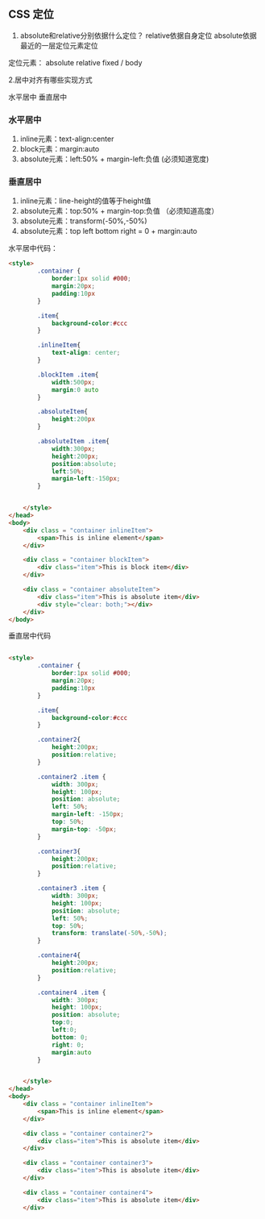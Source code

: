## CSS 定位

1. absolute和relative分别依据什么定位？
relative依据自身定位
absolute依据最近的一层定位元素定位


定位元素： absolute relative fixed / body


2.居中对齐有哪些实现方式

水平居中 垂直居中


### 水平居中

1. inline元素：text-align:center
2. block元素：margin:auto
3. absolute元素：left:50% + margin-left:负值  (必须知道宽度)



### 垂直居中
 
1. inline元素：line-height的值等于height值
2. absolute元素：top:50% + margin-top:负值 （必须知道高度）
3. absolute元素：transform(-50%,-50%)
4. absolute元素：top left bottom right = 0 + margin:auto



水平居中代码：

```html
<style>
        .container {
            border:1px solid #000;
            margin:20px;
            padding:10px
        }

        .item{
            background-color:#ccc
        }

        .inlineItem{
            text-align: center;
        }

        .blockItem .item{
            width:500px;
            margin:0 auto
        }

        .absoluteItem{
            height:200px
        }

        .absoluteItem .item{
            width:300px;
            height:200px;
            position:absolute;
            left:50%;
            margin-left:-150px;
        }


    </style>
</head>
<body>
    <div class = "container inlineItem">
        <span>This is inline element</span>
    </div>

    <div class = "container blockItem">
        <div class="item">This is block item</div>
    </div>

    <div class = "container absoluteItem">
        <div class="item">This is absolute item</div>
        <div style="clear: both;"></div>
    </div>
</body>
```


垂直居中代码

```html

<style>
        .container {
            border:1px solid #000;
            margin:20px;
            padding:10px
        }

        .item{
            background-color:#ccc
        }

        .container2{
            height:200px;
            position:relative;
        }

        .container2 .item {
            width: 300px;
            height: 100px;
            position: absolute;
            left: 50%;
            margin-left: -150px;
            top: 50%;
            margin-top: -50px;
        }

        .container3{
            height:200px;
            position:relative;
        }

        .container3 .item {
            width: 300px;
            height: 100px;
            position: absolute;
            left: 50%;
            top: 50%;
            transform: translate(-50%,-50%);
        }

        .container4{
            height:200px;
            position:relative;
        }

        .container4 .item {
            width: 300px;
            height: 100px;
            position: absolute;
            top:0;
            left:0;
            bottom: 0;
            right: 0;
            margin:auto
        }


    </style>
</head>
<body>
    <div class = "container inlineItem">
        <span>This is inline element</span>
    </div>

    <div class = "container container2">
        <div class="item">This is absolute item</div>
    </div>

    <div class = "container container3">
        <div class="item">This is absolute item</div>
    </div>

    <div class = "container container4">
        <div class="item">This is absolute item</div>
    </div>

```


